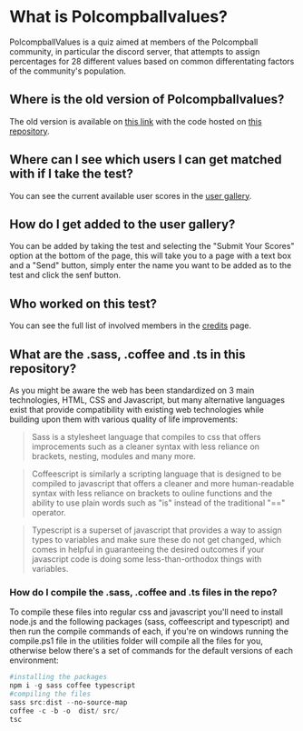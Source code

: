 # What is Polcompballvalues?
PolcompballValues is a quiz aimed at members of the Polcompball community, in particular the discord server, that attempts to assign percentages for 28 different values based on common differentating factors of the community's population.

## Where is the old version of Polcompballvalues?
The old version is available on [this link](https://polcompballvalues.github.io/legacy/) with the code hosted on [this repository](https://github.com/Polcompballvalues/legacy).

## Where can I see which users I can get matched with if I take the test?
You can see the current available user scores in the [user gallery](https://polcompballvalues.github.io/gallery.html).

## How do I get added to the user gallery?
You can be added by taking the test and selecting the "Submit Your Scores" option at the bottom of the page, this will take you to a page with a text box and a "Send" button, simply enter the name you want to be added as to the test and click the senf button.

## Who worked on this test?
You can see the full list of involved members in the [credits](https://polcompballvalues.github.io/credits.html) page.

## What are the .sass, .coffee and .ts in this repository?
As you might be aware the web has been standardized on 3 main technologies, HTML, CSS and Javascript, but many alternative languages exist that provide compatibility with existing web technologies while building upon them with various quality of life improvements:

>Sass is a stylesheet language that compiles to css that offers improcements such as a cleaner syntax with less reliance on brackets, nesting, modules and many more.

>Coffeescript is similarly a scripting language that is designed to be compiled to javascript that offers a cleaner and more human-readable syntax with less reliance on brackets to ouline functions and the ability to use plain words such as "is" instead of the traditional "==" operator.

>Typescript is a superset of javascript that provides a way to assign types to variables and make sure these do not get changed, which comes in helpful in guaranteeing the desired outcomes if  your javascript code is doing some less-than-orthodox things with variables.

### How do I compile the .sass, .coffee and .ts files in the repo?
To compile these files into regular css and javascript you'll need to install node.js and the following packages (sass, coffeescript and typescript) and then run the compile commands of each, if you're on windows running the compile.ps1 file in the utilities folder will compile all the files for you, otherwise below there's a set of commands for the default versions of each environment:
```powershell
#installing the packages
npm i -g sass coffee typescript
#compiling the files
sass src:dist --no-source-map
coffee -c -b -o  dist/ src/
tsc
```


